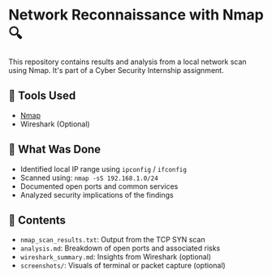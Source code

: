 # Network Reconnaissance with Nmap 🔍

This repository contains results and analysis from a local network scan using Nmap.
It's part of a Cyber Security Internship assignment.

## 🔧 Tools Used
- [Nmap](https://nmap.org/)
- Wireshark (Optional)

## 🧪 What Was Done
- Identified local IP range using `ipconfig` / `ifconfig`
- Scanned using: `nmap -sS 192.168.1.0/24`
- Documented open ports and common services
- Analyzed security implications of the findings

## 📂 Contents
- `nmap_scan_results.txt`: Output from the TCP SYN scan
- `analysis.md`: Breakdown of open ports and associated risks
- `wireshark_summary.md`: Insights from Wireshark (optional)
- `screenshots/`: Visuals of terminal or packet capture (optional)

